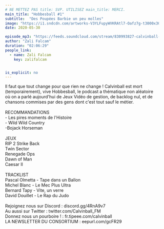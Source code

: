 ```yaml
---
# NE METTEZ PAS title: SVP. UTILISEZ main_title: MERCI.
main_title: "Hobbesball #1"
subtitle:  "Des Poupées Barbie un peu molles"
image: "https://i1.sndcdn.com/artworks-V3YLFupyWVKRAtl7-Oafz7g-t3000x3000.jpg"
date: 2020-05-30

episode_mp3: "https://feeds.soundcloud.com/stream/830993827-calvinball-radio-hobbesball-1-des-poupees-barbie-un-peu-molles.mp3"
author: "Zali Falcam"
duration: "02:06:29"
people_link: 
  - name: Zali Falcam
    key: zalifalcam


is_explicit: no
---
```


<PodcastHeader/>

<!-- ECRIRE LA DESCRIPTION DE L'EPISODE SOUS CETTE LIGNE -->
Il faut que tout change pour que rien ne change ! Calvinball est mort (temporairement), vive Hobbesball, le podcast a thématique non aléatoire où on a parlé aujourd'hui de Jeux Vidéo de gestion, de backlog nul, et de chansons commises par des gens dont c'est tout sauf le métier.<br><br>RECOMMANDATIONS<br>- Les pires moments de l'Histoire<br>- Wild Wild Country<br>-Bojack Horseman<br><br>JEUX<br>RIP 2 Strike Back<br>Twin Sector<br>Renegade Ops<br>Dawn of Man<br>Caesar II<br><br>TRACKLIST<br>Pascal Olmetta - Tape dans un Ballon<br>Michel Blanc - Le Mec Plus Ultra<br>Bernard Tapy - Vite, un verre<br>David Douillet - Le Rap du Judo<br><br>Rejoignez nous sur Discord : discord.gg/4RnA9v7<br>Au aussi sur Twitter : twitter.com/Calvinball_FM<br>Donnez nous un pourboire ! : fr.tipeee.com/calvinball<br>LA NEWSLETTER DU CONSORTIUM : eepurl.com/gcFR29

